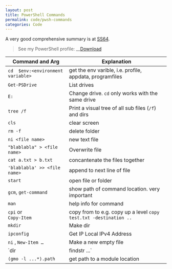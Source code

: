 ```yaml
---
layout: post
title: PowerShell Commands
permalink: code/pwsh-commands
categories: Code
---
```


A very good comprehensive summary is at [SS64](https://ss64.com/ps/).

> See my PowerShell profile: __[Download](../../../assets/pwsh.ps1)

Command and Arg | Explanation
-|-
`cd  $env:<environment variable>`| get the env varible, i.e. profile, appdata, programfiles
`Get-PSDrive` | List drives
`E:` | Change drive. `cd` only works with the same drive
`tree /f` | Print a visual tree of all sub files (`/f`) and dirs
`cls` | clear screen
`rm -f` | delete folder
`ni <file name>`| new text file
`"blablabla" > <file name>`  | Overwrite file
`cat a.txt > b.txt` | concantenate the files together
`'blablabla' >> <file name>` | append to next line of file
`start` | open file or folder
`gcm`, `get-command` | show path of command location. very important
 `man`|  help info for command
 `cpi` or<br>`Copy-Item` | copy from to e.g. copy up a level `copy  test.txt -destination ..`
`mkdir` | Make dir
`ipconfig`| Get IP Local IPv4 Address
 `ni` , `New-Item …`| Make a new empty file
`dir | findstr ...`  | search the current dir for the string '...'
`(gmo -l ...*).path` | get path to a module location
